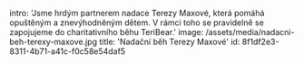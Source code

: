 intro: 'Jsme hrdým partnerem nadace Terezy Maxové, která pomáhá opuštěným a znevýhodněným dětem. V rámci toho se pravidelně se zapojujeme do charitativního běhu TeriBear.'
image: /assets/media/nadacni-beh-terexy-maxove.jpg
title: 'Nadační běh Terezy Maxové'
id: 8f1df2e3-8311-4b71-a41c-f0c58e54daf5
